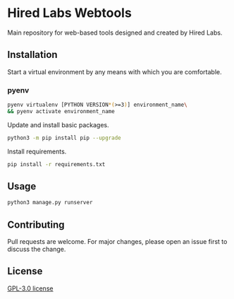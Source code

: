 # Hired Labs Webtools

Main repository for web-based tools designed and created by Hired Labs.

## Installation

Start a virtual environment by any means with which you are comfortable.

### pyenv
```bash
pyenv virtualenv [PYTHON VERSION*(>=3)] environment_name\
&& pyenv activate environment_name
```
Update and install basic packages.
```bash
python3 -m pip install pip --upgrade
```

Install requirements.
```bash
pip install -r requirements.txt
```

## Usage

```bash
python3 manage.py runserver
```

## Contributing
Pull requests are welcome. For major changes, please open an issue first to discuss the change.

## License
[GPL-3.0 license](https://www.gnu.org/licenses/gpl-3.0.en.html)

